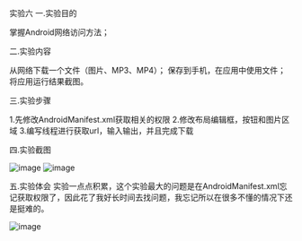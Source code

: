 实验六
一.实验目的

掌握Android网络访问方法；

二.实验内容

从网络下载一个文件（图片、MP3、MP4）； 保存到手机，在应用中使用文件； 将应用运行结果截图。

三.实验步骤

1.先修改AndroidManifest.xml获取相关的权限
2.修改布局编辑框，按钮和图片区域 
3.编写线程进行获取url，输入输出，并且完成下载

四.实验截图

![image](https://raw.githubusercontent.com/IsMyLucas/android-labs-2018/master/Soft1612070501328/%E5%AE%9E%E9%AA%8C6%E6%88%AA%E5%9B%BE1.png)
![image](https://raw.githubusercontent.com/IsMyLucas/android-labs-2018/master/Soft1612070501328/%E5%AE%9E%E9%AA%8C6%E6%88%AA%E5%9B%BE2.png)

五.实验体会
实验一点点积累，这个实验最大的问题是在AndroidManifest.xml忘记获取权限了，因此花了我好长时间去找问题，我忘记所以在很多不懂的情况下还是挺难的。



![image](https://cloud.githubusercontent.com/assets/627946/23102172/3613a9c6-f6df-11e6-8d0b-8942995d3d66.png)


